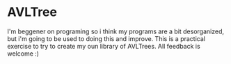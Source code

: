 # AVLTree
I'm beggener on programing so i think my programs are a bit desorganized, but i'm going to be used to doing this and improve.
This is a practical exercise to try to create my oun library of AVLTrees.
All feedback is welcome :)
